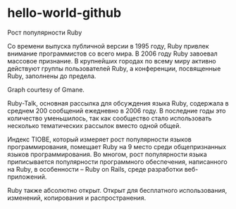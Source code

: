 # hello-world-github

Рост популярности Ruby

Со времени выпуска публичной версии в 1995 году, Ruby привлек внимание программистов со всего мира. В 2006 году Ruby завоевал массовое признание. В крупнейших городах по всему миру активно действуют группы пользователей Ruby, а конференции, посвященные Ruby, заполнены до предела.

Graph courtesy of Gmane.

Ruby-Talk, основная рассылка для обсуждения языка Ruby, содержала в среднем 200 сообщений ежедневно в 2006 году. В последние годы это количество уменьшилось, так как сообщество стало использовать несколько тематических рассылок вместо одной общей.

Индекс TIOBE, который измеряет рост популярности языков программирования, помещает Ruby на 9 место среди общепризнанных языков программирования. Во многом, рост популярности языка приписывается популярности программного обеспечения, написанного на Ruby, в особенности – Ruby on Rails, среде разработки веб-приложений.

Ruby также абсолютно открыт. Открыт для бесплатного использования, изменений, копирования и распространения.
